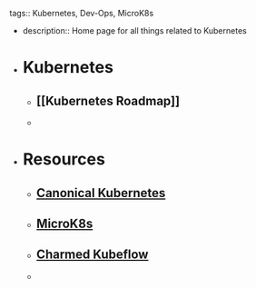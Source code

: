 tags:: Kubernetes, Dev-Ops, MicroK8s

- description:: Home page for all things related to Kubernetes
- # Kubernetes
	- ## [[Kubernetes Roadmap]]
	-
- # Resources
	- ## [Canonical Kubernetes](https://documentation.ubuntu.com/canonical-kubernetes/latest/)
	- ## [MicroK8s](https://microk8s.io/docs)
	- ## [Charmed Kubeflow](https://charmed-kubeflow.io/docs)
	-